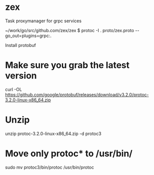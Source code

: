 # zex
Task proxymanager for grpc services


 ~/work/go/src/github.com/zex/zex $ protoc -I . proto/zex.proto --go_out=plugins=grpc:.
 
 Install protobuf 
 
# Make sure you grab the latest version
curl -OL https://github.com/google/protobuf/releases/download/v3.2.0/protoc-3.2.0-linux-x86_64.zip

# Unzip
unzip protoc-3.2.0-linux-x86_64.zip -d protoc3

# Move only protoc* to /usr/bin/
sudo mv protoc3/bin/protoc /usr/bin/protoc
